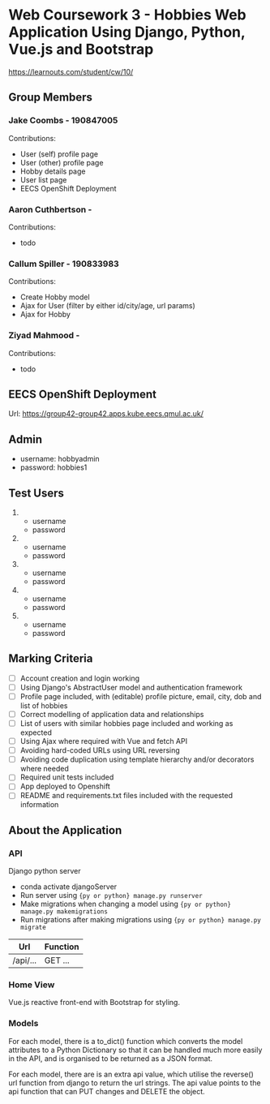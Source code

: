 # Web Coursework 3 - Hobbies Web Application Using Django, Python, Vue.js and Bootstrap

https://learnouts.com/student/cw/10/

## Group Members

### Jake Coombs - 190847005

Contributions:

- User (self) profile page
- User (other) profile page
- Hobby details page
- User list page
- EECS OpenShift Deployment

### Aaron Cuthbertson -

Contributions:

- todo

### Callum Spiller - 190833983

Contributions:

- Create Hobby model
- Ajax for User (filter by either id/city/age, url params)
- Ajax for Hobby

### Ziyad Mahmood -

Contributions:

- todo

## EECS OpenShift Deployment

Url: https://group42-group42.apps.kube.eecs.qmul.ac.uk/

## Admin

- username: hobbyadmin
- password: hobbies1

## Test Users

1.  - username
    - password
2.  - username
    - password
3.  - username
    - password
4.  - username
    - password
5.  - username
    - password

## Marking Criteria

- [ ] Account creation and login working
- [ ] Using Django's AbstractUser model and authentication framework
- [ ] Profile page included, with (editable) profile picture, email, city, dob and list of hobbies
- [ ] Correct modelling of application data and relationships
- [ ] List of users with similar hobbies page included and working as expected
- [ ] Using Ajax where required with Vue and fetch API
- [ ] Avoiding hard-coded URLs using URL reversing
- [ ] Avoiding code duplication using template hierarchy and/or decorators where needed
- [ ] Required unit tests included
- [ ] App deployed to Openshift
- [ ] README and requirements.txt files included with the requested information

## About the Application

### API

Django python server

- conda activate djangoServer
- Run server using `{py or python} manage.py runserver`
- Make migrations when changing a model using `{py or python} manage.py makemigrations`
- Run migrations after making migrations using `{py or python} manage.py migrate`

| Url      | Function |
| -------- | -------- |
| /api/... | GET ...  |

### Home View

Vue.js reactive front-end with Bootstrap for styling.

### Models

For each model, there is a to_dict() function which converts the model attributes to a Python Dictionary so that it can be handled much more easily in the API, and is organised to be returned as a JSON format.

For each model, there are is an extra api value, which utilise the reverse() url function from django to return the url strings.
The api value points to the api function that can PUT changes and DELETE the object.
